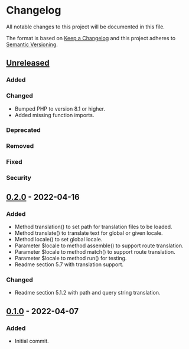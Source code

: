 # Changelog

All notable changes to this project will be documented in this file.

The format is based on [Keep a Changelog](http://keepachangelog.com/en/1.0.0/) and this project adheres to
[Semantic Versioning](http://semver.org/spec/v2.0.0.html).

## [Unreleased]

### Added

### Changed

- Bumped PHP to version 8.1 or higher.
- Added missing function imports.

### Deprecated

### Removed

### Fixed

### Security

## [0.2.0] - 2022-04-16

### Added

- Method translation() to set path for translation files to be loaded.
- Method translate() to translate text for global or given locale.
- Method locale() to set global locale.
- Parameter $locale to method assemble() to support route translation.
- Parameter $locale to method match() to support route translation.
- Parameter $locale to method run() for testing.
- Readme section 5.7 with translation support.

### Changed

- Readme section 5.1.2 with path and query string translation.

## [0.1.0] - 2022-04-07

### Added

- Initial commit.

[unreleased]: https://github.com/extendssoftware/atto-php/compare/0.2.0...HEAD

[0.2.0]: https://github.com/extendssoftware/atto-php/commits/0.2.0

[0.1.0]: https://github.com/extendssoftware/atto-php/commits/0.1.0